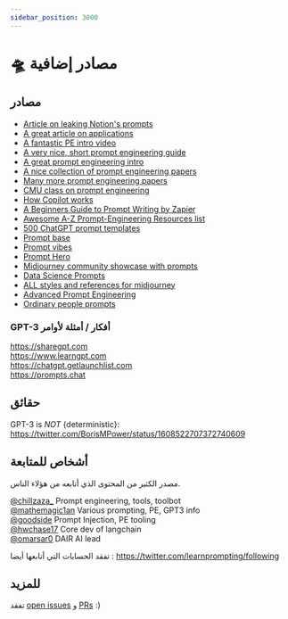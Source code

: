 ```yaml
---
sidebar_position: 3000
---
```


# 🛸 مصادر إضافية

## مصادر

* [Article on leaking Notion's prompts](https://lspace.swyx.io/p/reverse-prompt-eng)
* [A great article on applications](https://huyenchip.com/2023/04/11/llm-engineering.html)<br/>
* [A fantastic PE intro video](https://youtube.com/watch?v=dOxUroR57xs&feature=shares)<br/>
* [A very nice, short prompt engineering guide](https://help.openai.com/en/articles/6654000-best-practices-for-prompt-engineering-with-openai-api)<br/>
* [A great prompt engineering intro](https://humanloop.com/blog/prompt-engineering-101)<br/>
* [A nice collection of prompt engineering papers](https://github.com/dair-ai/Prompt-Engineering-Guide)<br/>
* [Many more prompt engineering papers](https://github.com/thunlp/PromptPapers)<br/>
* [CMU class on prompt engineering](https://youtu.be/5ef83Wljm-M)<br/>
* [How Copilot works](https://thakkarparth007.github.io/copilot-explorer/posts/copilot-internals.html)<br/>
* [A Beginners Guide to Prompt Writing by Zapier](https://zapier.com/blog/gpt-3-prompt/)<br/>
* [Awesome A-Z Prompt-Engineering Resources list](https://github.com/promptslab/Awesome-Prompt-Engineering)<br/>
* [500 ChatGPT prompt templates](https://www.notion.so/500-ChatGPT-Prompt-Templates-d9541e901b2b4e8f800e819bdc0256da)<br/>
* [Prompt base](https://promptbase.com/) <br/>
* [Prompt vibes](https://www.promptvibes.com/) <br/>
* [Prompt Hero](https://prompthero.com/)
* [Midjourney community showcase with prompts](https://www.midjourney.com/showcase/recent/)<br/>
* [Data Science Prompts](https://github.com/travistangvh/ChatGPT-Data-Science-Prompts.git)
* [ALL styles and references for midjourney](https://github.com/willwulfken/MidJourney-Styles-and-Keywords-Reference)<br/>
* [Advanced Prompt Engineering](https://jamesbachini.com/advanced-midjourney-prompt-engineering/#midjourney-flags)
* [Ordinary people prompts](https://www.ordinarypeopleprompts.com/)


### GPT-3 أفكار / أمثلة لأوامر

https://sharegpt.com <br/>
https://www.learngpt.com <br/>
https://chatgpt.getlaunchlist.com <br/>
https://prompts.chat


## حقائق

GPT-3 is *NOT* {deterministic}: https://twitter.com/BorisMPower/status/1608522707372740609

## أشخاص للمتابعة

مصدر الكثير من المحتوى الذي أتابعه من هؤلاء الناس.

[@chillzaza_](https://mobile.twitter.com/chillzaza_) Prompt engineering, tools, toolbot<br/>
[@mathemagic1an](https://mobile.twitter.com/mathemagic1an) Various prompting, PE, GPT3 info<br/>
[@goodside](https://twitter.com/goodside/status/1588247865503010816) Prompt Injection, PE tooling<br/>
[@hwchase17](https://twitter.com/hwchase17) Core dev of langchain<br/>
[@omarsar0](https://twitter.com/omarsar0) DAIR AI lead

 تفقد الحسابات التي أتابعها أيضا : https://twitter.com/learnprompting/following 

## للمزيد

تفقد [open issues](https://github.com/trigaten/Learn_Prompting/issues) و [PRs](https://github.com/trigaten/Learn_Prompting/pulls) :)
